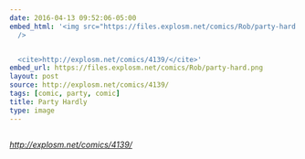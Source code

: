 ```yaml
---
date: 2016-04-13 09:52:06-05:00
embed_html: '<img src="https://files.explosm.net/comics/Rob/party-hard.png" alt=""
  />


  <cite>http://explosm.net/comics/4139/</cite>'
embed_url: https://files.explosm.net/comics/Rob/party-hard.png
layout: post
source: http://explosm.net/comics/4139/
tags: [comic, party, comic]
title: Party Hardly
type: image
---
```

<img src="https://files.explosm.net/comics/Rob/party-hard.png" alt="" />

<cite>http://explosm.net/comics/4139/</cite>

